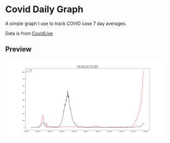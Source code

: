 # Covid Daily Graph

A simple graph I use to track COVID case 7 day averages.

Data is from [CovidLive](https://covidlive.com.au/)

## Preview
![Example Image](/Preview.png)